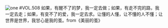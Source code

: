 ![one](http://image.wufazhuce.com/Flvc2V2p4829CpAJKpYpcaUf4M9l)
#VOL.508
如果，有醒不了的梦，我一定去做；如果，有走不完的路，我一定去走；如果，有变不了的爱，我一定去求。让懂的人懂，让不懂的人不懂；让世界是世界，我甘心是我的茧。from《美丽的茧》